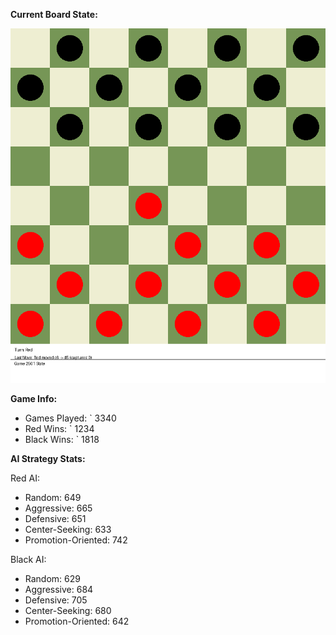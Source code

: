 
**Current Board State:**  
<!-- START_GIF -->
![Checkers Game](./checkers_game.gif)
<!-- END_GIF -->

**Game Info:**  
- Games Played: `<!-- GAMES_PLAYED --> 3340
- Red Wins: `<!-- RED_WINS --> 1234
- Black Wins: `<!-- BLACK_WINS --> 1818

<!-- AI_STATS -->
**AI Strategy Stats:**

Red AI:
- Random: 649
- Aggressive: 665
- Defensive: 651
- Center-Seeking: 633
- Promotion-Oriented: 742

Black AI:
- Random: 629
- Aggressive: 684
- Defensive: 705
- Center-Seeking: 680
- Promotion-Oriented: 642

